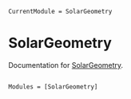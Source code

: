 ```@meta
CurrentModule = SolarGeometry
```

# SolarGeometry

Documentation for [SolarGeometry](https://github.com/john-waczak/SolarGeometry.jl).

```@index
```

```@autodocs
Modules = [SolarGeometry]
```
